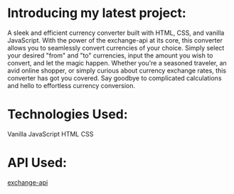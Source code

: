 # Introducing my latest project: 

A sleek and efficient currency converter built with HTML, CSS, and vanilla JavaScript. 
With the power of the exchange-api at its core, this converter allows you to seamlessly convert currencies of your choice. Simply select your desired "from" and "to" currencies, input the amount you wish to convert, and let the magic happen. 
Whether you're a seasoned traveler, an avid online shopper, or simply curious about currency exchange rates, this converter has got you covered. Say goodbye to complicated calculations and hello to effortless currency conversion.


# Technologies Used:

Vanilla JavaScript
HTML
CSS


# API Used:

[exchange-api](https://github.com/fawazahmed0/exchange-api/tree/main)


